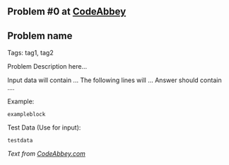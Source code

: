 ## Problem #0 at [CodeAbbey](https://codeabbey.com/)
## Problem name
Tags: tag1, tag2

Problem Description here...

Input data will contain ...
The following lines will ...
Answer should contain ....

Example:
```
exampleblock
```

Test Data (Use for input):
```
testdata
```
*Text from [CodeAbbey.com](https://www.codeabbey.com/)*
